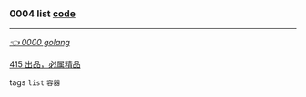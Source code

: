 
### 0004 list [code](demo/list/list_test.go)

---
*[👈 0000 golang](0000golang.md)*

[415 出品，必属精品](../note.md) 

tags `list` `容器`



